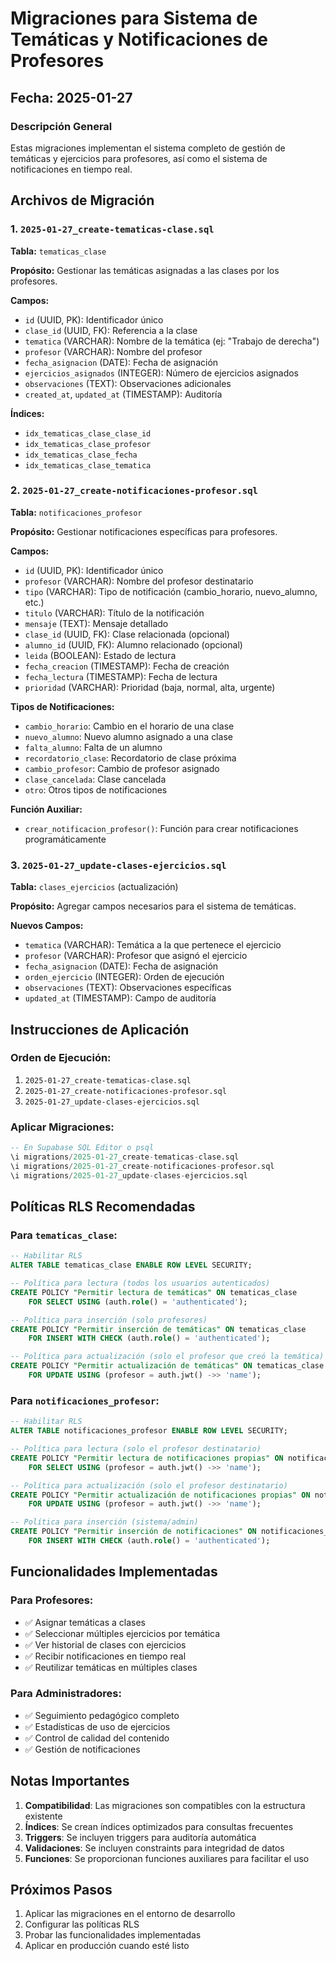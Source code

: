 # Migraciones para Sistema de Temáticas y Notificaciones de Profesores

## Fecha: 2025-01-27

### Descripción General
Estas migraciones implementan el sistema completo de gestión de temáticas y ejercicios para profesores, así como el sistema de notificaciones en tiempo real.

## Archivos de Migración

### 1. `2025-01-27_create-tematicas-clase.sql`
**Tabla:** `tematicas_clase`

**Propósito:** Gestionar las temáticas asignadas a las clases por los profesores.

**Campos:**
- `id` (UUID, PK): Identificador único
- `clase_id` (UUID, FK): Referencia a la clase
- `tematica` (VARCHAR): Nombre de la temática (ej: "Trabajo de derecha")
- `profesor` (VARCHAR): Nombre del profesor
- `fecha_asignacion` (DATE): Fecha de asignación
- `ejercicios_asignados` (INTEGER): Número de ejercicios asignados
- `observaciones` (TEXT): Observaciones adicionales
- `created_at`, `updated_at` (TIMESTAMP): Auditoría

**Índices:**
- `idx_tematicas_clase_clase_id`
- `idx_tematicas_clase_profesor`
- `idx_tematicas_clase_fecha`
- `idx_tematicas_clase_tematica`

### 2. `2025-01-27_create-notificaciones-profesor.sql`
**Tabla:** `notificaciones_profesor`

**Propósito:** Gestionar notificaciones específicas para profesores.

**Campos:**
- `id` (UUID, PK): Identificador único
- `profesor` (VARCHAR): Nombre del profesor destinatario
- `tipo` (VARCHAR): Tipo de notificación (cambio_horario, nuevo_alumno, etc.)
- `titulo` (VARCHAR): Título de la notificación
- `mensaje` (TEXT): Mensaje detallado
- `clase_id` (UUID, FK): Clase relacionada (opcional)
- `alumno_id` (UUID, FK): Alumno relacionado (opcional)
- `leida` (BOOLEAN): Estado de lectura
- `fecha_creacion` (TIMESTAMP): Fecha de creación
- `fecha_lectura` (TIMESTAMP): Fecha de lectura
- `prioridad` (VARCHAR): Prioridad (baja, normal, alta, urgente)

**Tipos de Notificaciones:**
- `cambio_horario`: Cambio en el horario de una clase
- `nuevo_alumno`: Nuevo alumno asignado a una clase
- `falta_alumno`: Falta de un alumno
- `recordatorio_clase`: Recordatorio de clase próxima
- `cambio_profesor`: Cambio de profesor asignado
- `clase_cancelada`: Clase cancelada
- `otro`: Otros tipos de notificaciones

**Función Auxiliar:**
- `crear_notificacion_profesor()`: Función para crear notificaciones programáticamente

### 3. `2025-01-27_update-clases-ejercicios.sql`
**Tabla:** `clases_ejercicios` (actualización)

**Propósito:** Agregar campos necesarios para el sistema de temáticas.

**Nuevos Campos:**
- `tematica` (VARCHAR): Temática a la que pertenece el ejercicio
- `profesor` (VARCHAR): Profesor que asignó el ejercicio
- `fecha_asignacion` (DATE): Fecha de asignación
- `orden_ejercicio` (INTEGER): Orden de ejecución
- `observaciones` (TEXT): Observaciones específicas
- `updated_at` (TIMESTAMP): Campo de auditoría

## Instrucciones de Aplicación

### Orden de Ejecución:
1. `2025-01-27_create-tematicas-clase.sql`
2. `2025-01-27_create-notificaciones-profesor.sql`
3. `2025-01-27_update-clases-ejercicios.sql`

### Aplicar Migraciones:
```sql
-- En Supabase SQL Editor o psql
\i migrations/2025-01-27_create-tematicas-clase.sql
\i migrations/2025-01-27_create-notificaciones-profesor.sql
\i migrations/2025-01-27_update-clases-ejercicios.sql
```

## Políticas RLS Recomendadas

### Para `tematicas_clase`:
```sql
-- Habilitar RLS
ALTER TABLE tematicas_clase ENABLE ROW LEVEL SECURITY;

-- Política para lectura (todos los usuarios autenticados)
CREATE POLICY "Permitir lectura de temáticas" ON tematicas_clase
    FOR SELECT USING (auth.role() = 'authenticated');

-- Política para inserción (solo profesores)
CREATE POLICY "Permitir inserción de temáticas" ON tematicas_clase
    FOR INSERT WITH CHECK (auth.role() = 'authenticated');

-- Política para actualización (solo el profesor que creó la temática)
CREATE POLICY "Permitir actualización de temáticas" ON tematicas_clase
    FOR UPDATE USING (profesor = auth.jwt() ->> 'name');
```

### Para `notificaciones_profesor`:
```sql
-- Habilitar RLS
ALTER TABLE notificaciones_profesor ENABLE ROW LEVEL SECURITY;

-- Política para lectura (solo el profesor destinatario)
CREATE POLICY "Permitir lectura de notificaciones propias" ON notificaciones_profesor
    FOR SELECT USING (profesor = auth.jwt() ->> 'name');

-- Política para actualización (solo el profesor destinatario)
CREATE POLICY "Permitir actualización de notificaciones propias" ON notificaciones_profesor
    FOR UPDATE USING (profesor = auth.jwt() ->> 'name');

-- Política para inserción (sistema/admin)
CREATE POLICY "Permitir inserción de notificaciones" ON notificaciones_profesor
    FOR INSERT WITH CHECK (auth.role() = 'authenticated');
```

## Funcionalidades Implementadas

### Para Profesores:
- ✅ Asignar temáticas a clases
- ✅ Seleccionar múltiples ejercicios por temática
- ✅ Ver historial de clases con ejercicios
- ✅ Recibir notificaciones en tiempo real
- ✅ Reutilizar temáticas en múltiples clases

### Para Administradores:
- ✅ Seguimiento pedagógico completo
- ✅ Estadísticas de uso de ejercicios
- ✅ Control de calidad del contenido
- ✅ Gestión de notificaciones

## Notas Importantes

1. **Compatibilidad**: Las migraciones son compatibles con la estructura existente
2. **Índices**: Se crean índices optimizados para consultas frecuentes
3. **Triggers**: Se incluyen triggers para auditoría automática
4. **Validaciones**: Se incluyen constraints para integridad de datos
5. **Funciones**: Se proporcionan funciones auxiliares para facilitar el uso

## Próximos Pasos

1. Aplicar las migraciones en el entorno de desarrollo
2. Configurar las políticas RLS
3. Probar las funcionalidades implementadas
4. Aplicar en producción cuando esté listo

